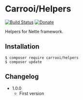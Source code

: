 # Carrooi/Helpers

[![Build Status](https://travis-ci.org/Carrooi/Nette-Helpers.svg?branch=master)](https://travis-ci.org/Carrooi/Nette-Helpers)
[![Donate](http://b.repl.ca/v1/donate-PayPal-brightgreen.png)](https://www.paypal.com/cgi-bin/webscr?cmd=_s-xclick&hosted_button_id=WMC9CDEEYFJXC)

Helpers for Nette framework.

## Installation

```
$ composer require carrooi/helpers
$ composer update
```

## Changelog

* 1.0.0
	+ First version
